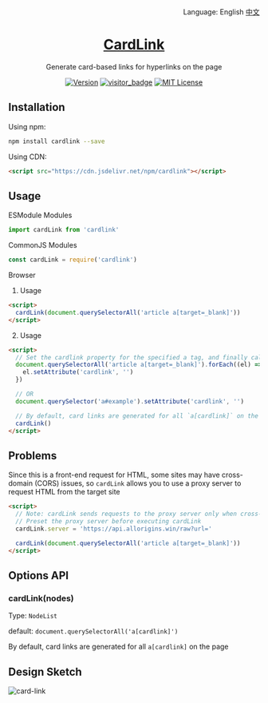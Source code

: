 <div align="right">
  Language:
  English
  <a title="中文" href="/README.md">中文</a>
</div>

<h1 align="center"><a href="https://github.com/Lete114/CardLink" target="_blank">CardLink</a></h1>
<p align="center">Generate card-based links for hyperlinks on the page</p>

<p align="center">
    <a href="https://github.com/Lete114/CardLink/releases/"><img src="https://img.shields.io/npm/v/cardlink?logo=npm" alt="Version"></a>
    <a href="https://github.com/Lete114/visitor-badge"><img src="https://visitor_badge.deta.dev/?pageID=github.Lete114.CardLink" alt="visitor_badge"></a>
    <a href="https://github.com/Lete114/CardLink/blob/master/LICENSE"><img src="https://img.shields.io/npm/l/cardlink?color=FF5531" alt="MIT License"></a>
</p>

## Installation

Using npm:

```bash
npm install cardlink --save
```

Using CDN:

```html
<script src="https://cdn.jsdelivr.net/npm/cardlink"></script>
```

## Usage

ESModule Modules

```js
import cardLink from 'cardlink'
```

CommonJS Modules

```js
const cardLink = require('cardlink')
```

Browser

1. Usage

```html
<script>
  cardLink(document.querySelectorAll('article a[target=_blank]'))
</script>
```

2. Usage

```html
<script>
  // Set the cardlink property for the specified a tag, and finally call cardLink()
  document.querySelectorAll('article a[target=_blank]').forEach((el) => {
    el.setAttribute('cardlink', '')
  })

  // OR
  document.querySelector('a#example').setAttribute('cardlink', '')

  // By default, card links are generated for all `a[cardlink]` on the page
  cardLink()
</script>
```

## Problems

Since this is a front-end request for HTML, some sites may have cross-domain (CORS) issues, so `cardLink` allows you to use a proxy server to request HTML from the target site

```html
<script>
  // Note: cardLink sends requests to the proxy server only when cross-domain requests occur (thus reducing the pressure on the proxy server)
  // Preset the proxy server before executing cardLink
  cardLink.server = 'https://api.allorigins.win/raw?url='

  cardLink(document.querySelectorAll('article a[target=_blank]'))
</script>
```

## Options API

### cardLink(nodes)

Type: `NodeList`

default: `document.querySelectorAll('a[cardlink]')`

By default, card links are generated for all `a[cardlink]` on the page

## Design Sketch

![card-link](https://user-images.githubusercontent.com/48512251/176334068-9eaaefeb-baa1-4a45-8dd8-7d0cbe6c6f29.png)
